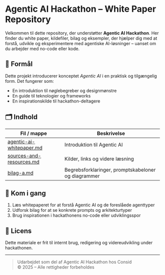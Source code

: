 # Agentic AI Hackathon – White Paper Repository

Velkommen til dette repository, der understøtter **Agentic AI Hackathon**. Her finder du white paper, kildefiler, bilag og eksempler, der hjælper dig med at forstå, udvikle og eksperimentere med agentiske AI-løsninger – uanset om du arbejder med no-code eller kode.

## 🎯 Formål

Dette projekt introducerer konceptet *Agentic AI* i en praktisk og tilgængelig form. Det fungerer som:

- En introduktion til nøglebegreber og designmønstre
- En guide til teknologier og frameworks
- En inspirationskilde til hackathon-deltagere

## 🗂️ Indhold

| Fil / mappe                 | Beskrivelse                                         |
|----------------------------|-----------------------------------------------------|
| [agentic-ai-whitepaper.md](./agentic-ai-whitepaper.md) | Introduktion til Agentic AI       |
| [sources-and-resources.md](./sources-and-resources.md) | Kilder, links og videre læsning                     |
| [bilag-a.md](./bilag-a.md)                             | Begrebsforklaringer, promptskabeloner og diagrammer |


## 🚀 Kom i gang

1. Læs whitepaperet for at forstå Agentic AI og de foreslåede agenttyper
2. Udforsk bilag for at se konkrete prompts og arkitekturtyper
3. Brug inspirationen i hackathonens no-code eller udviklingsspor

## 📄 Licens

Dette materiale er frit til internt brug, redigering og videreudvikling under hackathonen.

---

> Udarbejdet som del af Agentic AI Hackathon hos Consid\
> © 2025 – Alle rettigheder forbeholdes
